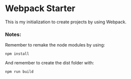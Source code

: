 # Webpack Starter

This is my initialization to create projects by using Webpack.

### Notes:

Remember to remake the node modules by using: 
```
npm install
``` 
And remember to create the dist folder with:
```
npm run build
```